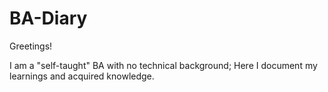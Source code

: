 # BA-Diary

Greetings!

I am a "self-taught" BA with no technical background;
Here I document my learnings and acquired knowledge.
